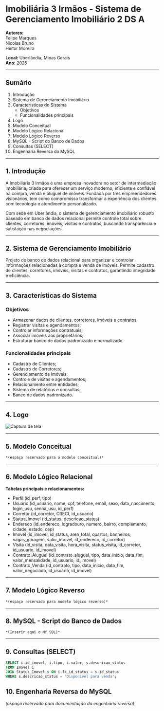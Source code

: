 # Imobiliária 3 Irmãos - Sistema de Gerenciamento Imobiliário 2 DS A

**Autores:**  
Felipe Marques  
Nicolas Bruno  
Heitor Moreira

**Local:** Uberlândia, Minas Gerais  
**Ano:** 2025

---

## Sumário

1. Introdução  
2. Sistema de Gerenciamento Imobiliário  
3. Características do Sistema  
   - Objetivos  
   - Funcionalidades principais  
4. Logo  
5. Modelo Conceitual  
6. Modelo Lógico Relacional  
7. Modelo Lógico Reverso  
8. MySQL - Script do Banco de Dados  
9. Consultas (SELECT)  
10. Engenharia Reversa do MySQL  

---

## 1. Introdução

A Imobiliária 3 Irmãos é uma empresa inovadora no setor de intermediação imobiliária, criada para oferecer um serviço moderno, eficiente e confiável na compra, venda e aluguel de imóveis. Fundada por três empreendedores visionários, tem como compromisso transformar a experiência dos clientes com tecnologia e atendimento personalizado.

Com sede em Uberlândia, o sistema de gerenciamento imobiliário robusto baseado em banco de dados relacional permite controle total sobre clientes, corretores, imóveis, visitas e contratos, buscando transparência e satisfação nas negociações.

---

## 2. Sistema de Gerenciamento Imobiliário

Projeto de banco de dados relacional para organizar e controlar informações relacionadas à compra e venda de imóveis. Permite cadastro de clientes, corretores, imóveis, visitas e contratos, garantindo integridade e eficiência.

---

## 3. Características do Sistema

### Objetivos

- Armazenar dados de clientes, corretores, imóveis e contratos;  
- Registrar visitas e agendamentos;  
- Controlar informações contratuais;  
- Associar imóveis aos proprietários;  
- Estruturar banco de dados padronizado e normalizado.

### Funcionalidades principais

- Cadastro de Clientes;  
- Cadastro de Corretores;  
- Gerenciamento de Imóveis;  
- Controle de visitas e agendamentos;  
- Relacionamento entre entidades;  
- Sistema de relatórios e consultas;  
- Banco de dados padronizado.

---

## 4. Logo

![Captura de tela](https://i.ibb.co/67Ftgptv/Captura-de-tela-2025-07-04-215039-removebg-preview.png)


---

## 5. Modelo Conceitual
````
*(espaço reservado para o modelo conceitual)*
````
---

## 6. Modelo Lógico Relacional

**Tabelas principais e relacionamentos:**

- Perfil (id_perf, tipo)  
- Usuário (id_usuario, nome, cpf, telefone, email, sexo, data_nascimento, login_usu, senha_usu, id_perf)  
- Corretor (id_corretor, CRECI, id_usuario)  
- Status_Imovel (id_status, descricao_status)  
- Endereco (id_endereco, logradouro, numero, bairro, complemento, cidade, estado, cep)  
- Imovel (id_imovel, id_status, area_total, quartos, banheiros, vagas_garagem, valor_imovel, id_endereco, id_corretor)  
- Visita (id_visita, data_visita, hora_visita, status_visita, id_corretor, id_usuario, id_imovel)  
- Contrato_Aluguel (id_contrato_aluguel, tipo, data_inicio, data_fim, valor_mensalidade, id_usuario, id_imovel)  
- Contrato_Venda (id_contrato, tipo, data_inicio, data_fim, valor_negociado, id_usuario, id_imovel)

---

## 7. Modelo Lógico Reverso
````
*(espaço reservado para modelo lógico reverso)*
````
---

## 8. MySQL - Script do Banco de Dados
````
*(Inserir aqui o MY SQL)*
````
---

## 9. Consultas (SELECT)

```sql
SELECT i.id_imovel, i.tipo, i.valor, s.descricao_status 
FROM Imovel i 
JOIN Status_Imovel s ON i.fk_id_status = s.id_status 
WHERE s.descricao_status = 'Disponível para venda';
````

## 10. Engenharia Reversa do MySQL

*(espaço reservado para documentação da engenharia reversa)*
